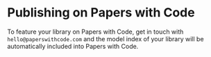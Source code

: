 # Publishing on Papers with Code

To feature your library on Papers with Code, get in touch with `hello@paperswithcode.com` and the model index
of your library will be automatically included into Papers with Code. 




